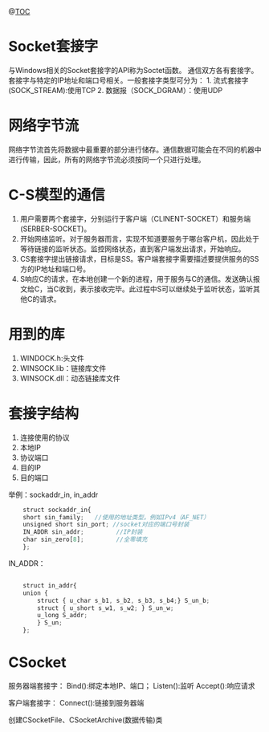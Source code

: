 ﻿@[TOC](socket编程-套接字和版本号问题)
# Socket套接字

	
  与Windows相关的Socket套接字的API称为Soctet函数。
	通信双方各有套接字。套接字与特定的IP地址和端口号相关。一般套接字类型可分为：
	1. 流式套接字(SOCK_STREAM):使用TCP
	2. 数据报（SOCK_DGRAM）：使用UDP

# 网络字节流
网络字节流首先将数据中最重要的部分进行储存。通信数据可能会在不同的机器中进行传输，因此，所有的网络字节流必须按同一个只进行处理。

# C-S模型的通信
1. 用户需要两个套接字，分别运行于客户端（CLINENT-SOCKET）和服务端(SERBER-SOCKET)。
2. 开始网络监听。对于服务器而言，实现不知道要服务于哪台客户机，因此处于等待链接的监听状态。监控网络状态，直到客户端发出请求，开始响应。
3. CS套接字提出链接请求，目标是SS。客户端套接字需要描述要提供服务的SS方的IP地址和端口号。
4. S响应C的请求，在本地创建一个新的进程，用于服务与C的通信。发送确认报文给C，当C收到，表示接收完毕。此过程中S可以继续处于监听状态，监听其他C的请求。

# 用到的库
1. WINDOCK.h:头文件
2. WINSOCK.lib：链接库文件
3. WINSOCK.dll：动态链接库文件

# 套接字结构
1. 连接使用的协议
2. 本地IP
3. 协议端口
4. 目的IP
5. 目的端口

举例：sockaddr_in, in_addr

```javascript
	struct sockaddr_in{
	short sin_family;   //使用的地址类型。例如IPv4（AF_NET）
	unsigned short sin_port; //socket对应的端口号封装
	IN_ADDR sin_addr;         //IP封装
	char sin_zero[8];         //全零填充
	};

```
	
IN_ADDR：
	
```javascript

	struct in_addr{
	union {
		struct { u_char s_b1, s_b2, s_b3, s_b4;} S_un_b;
		struct { u_short s_w1, s_w2; } S_un_w;
		u_long S_addr;
		} S_un;
	};

```
# CSocket
服务器端套接字：
Bind():绑定本地IP、端口；
Listen():监听
Accept():响应请求

客户端套接字：
Connect():链接到服务器端

创建CSocketFile、CSocketArchive(数据传输)类


